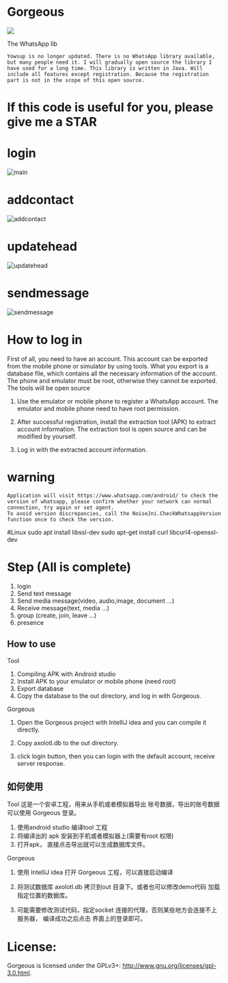 # Gorgeous

<a href="https://paypal.me/gorgeous007" target="_blank"><img src="https://www.paypalobjects.com/en_US/i/btn/btn_donate_LG.gif" /></a>

The WhatsApp lib

    Yowsup is no longer updated. There is no WhatsApp library available, but many people need it. I will gradually open source the library I have used for a long time. This library is written in Java. Will include all features except registration. Because the registration part is not in the scope of this open source.
# If this code is useful for you, please give me a STAR

# login
![main](https://raw.githubusercontent.com/lovethiscode/Gorgeous-Whatsapp/main/images/main.png)

# addcontact
![addcontact](https://raw.githubusercontent.com/lovethiscode/Gorgeous-Whatsapp/main/images/addcontact.png)

# updatehead
![updatehead](https://raw.githubusercontent.com/lovethiscode/Gorgeous-Whatsapp/main/images/updatehead.png)

# sendmessage
![sendmessage](https://raw.githubusercontent.com/lovethiscode/Gorgeous-Whatsapp/main/images/sendmessage.png)

# How to log in

 First of all, you need to have an account. This account can be exported from the mobile phone or simulator by using tools. What you export is a database file, which contains all the necessary information of the account. The phone and emulator must be root, otherwise they cannot be exported. The tools will be open source

 1) Use the emulator or mobile phone to register a WhatsApp account. The emulator and mobile phone need to have root permission.

 2) After successful registration, install the extraction tool (APK) to extract account information. The extraction tool is open source and can be modified by yourself.

 3) Log in with the extracted account information.


# warning
    Application will visit https://www.whatsapp.com/android/ to check the version of whatsapp, please confirm whether your network can normal connection, try again or set agent.
    To avoid version discrepancies, call the NoiseJni.CheckWhatsappVersion function once to check the version. 

#Linux
	sudo apt install libssl-dev
	sudo apt-get install curl libcurl4-openssl-dev

# Step (All is complete)
  1) login
  2) Send text message 
  3) Send media message(video, audio,image, document ...)
  4) Receive message(text, media ...)
  5) group (create, join, leave ...)
  6) presence

## How to use
Tool
1) Compiling APK with Android studio
2) Install APK to your emulator or mobile phone (need root)
3) Export database
4) Copy the database to the out directory, and log in with Gorgeous.



Gorgeous
1) Open the Gorgeous project with IntelliJ idea and you can compile it directly.

2) Copy axolotl.db  to the out directory.

3) click login button, then you can login with the default account, receive server response.


## 如何使用
Tool
 这是一个安卓工程，用来从手机或者模拟器导出 账号数据，导出的账号数据可以使用 Gorgeous 登录。
 1) 使用android studio 编译tool 工程
 2) 将编译出的 apk 安装到手机或者模拟器上(需要有root 权限)
 3) 打开apk， 直接点击导出就可以生成数据库文件。

 Gorgeous 
 1) 使用 IntelliJ idea 打开 Gorgeous 工程，可以直接启动编译
 2) 将测试数据库 axolotl.db 拷贝到out 目录下。或者也可以修改demo代码 加载指定位置的数据库。

 3) 可能需要修改测试代码，指定socket 连接的代理，否则某些地方会连接不上服务器， 编译成功之后点击 界面上的登录即可。


# License:

Gorgeous is licensed under the GPLv3+: http://www.gnu.org/licenses/gpl-3.0.html.


